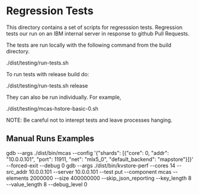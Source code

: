 # Regression Tests

This directory contains a set of scripts for regresssion tests.  Regression
tests our run on an IBM internal server in response to github Pull Requests.

The tests are run locally with the following command from the build directory.

./dist/testing/run-tests.sh

To run tests with release build do:

./dist/testing/run-tests.sh release



They can also be run individually. For example,

./dist/testing/mcas-hstore-basic-0.sh


NOTE: Be careful not to interept tests and leave processes hanging.


Manual Runs Examples
--------------------

gdb --args ./dist/bin/mcas --config '{"shards": [{"core": 0, "addr": "10.0.0.101", "port": 11911, "net": "mlx5_0", "default_backend": "mapstore"}]}' --forced-exit --debug 0
gdb --args ./dist/bin/kvstore-perf --cores 14 --src_addr 10.0.0.101 --server 10.0.0.101 --test put --component mcas --elements 2000000 --size 400000000 --skip_json_reporting --key_length 8 --value_length 8 --debug_level 0